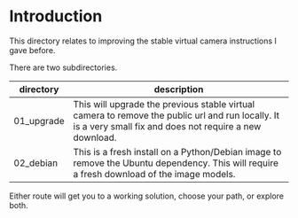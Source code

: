 # Introduction

This directory relates to improving the stable virtual camera instructions I gave before.

There are two subdirectories.


| directory  | description                                                                                                                                                 |
|------------|-------------------------------------------------------------------------------------------------------------------------------------------------------------|
| 01_upgrade | This will upgrade the previous stable virtual camera to remove the public url and run locally.  It is a very small fix and does not require a new download. |
| 02_debian  | This is a fresh install on a Python/Debian image to remove the Ubuntu dependency.  This will require a fresh download of the image models.                  |

Either route will get you to a working solution, choose your path, or explore both.
